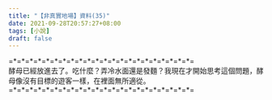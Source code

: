 ```yaml
---
title: "【非真實地場】資料(35)"
date: 2021-09-28T20:57:27+08:00
tags: [小說]
draft: false
---
```


=\*=\*=\*=\*=\*=\*=\*=\*=\*=\*=\*=\*=\*=\*=\*=\*=\*=\*=\*=\*=\*=\*=  
酵母已經放進去了。吃什麼？弄冷水面還是發麵？我現在才開始思考這個問題，酵母像沒有目標的遊客一樣，在裡面無所適從。  
=\*=\*=\*=\*=\*=\*=\*=\*=\*=\*=\*=\*=\*=\*=\*=\*=\*=\*=\*=\*=\*=\*=  